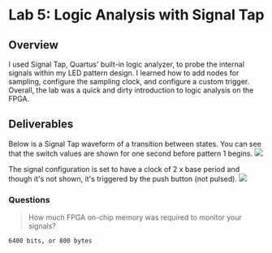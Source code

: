 # Lab 5: Logic Analysis with Signal Tap

## Overview
I used Signal Tap, Quartus' built-in logic analyzer, to probe the internal signals within my LED pattern design. I learned how to add nodes for sampling, configure the sampling clock, and configure a custom trigger. Overall, the lab was a quick and dirty introduction to logic analysis on the FPGA.

## Deliverables
Below is a Signal Tap waveform of a transition between states. You can see that the switch values are shown for one second before pattern 1 begins.
<img src="assets/lab_5_waveform.png">

The signal configuration is set to have a clock of 2 x base period and though it's not shown, it's triggered by the push button (not pulsed).
<img src="assets/lab_5_signal_config.png">

### Questions 
> How much FPGA on-chip memory was required to monitor your signals?

    6400 bits, or 800 bytes

